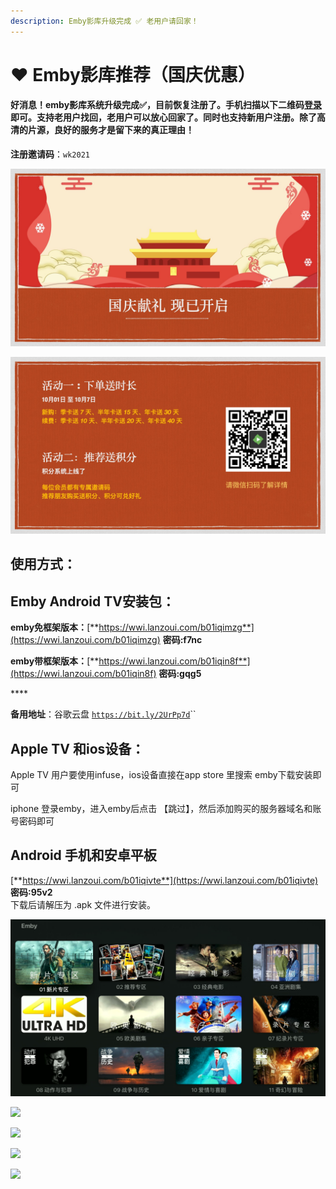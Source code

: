 ```yaml
---
description: Emby影库升级完成 ✅ 老用户请回家！
---
```


# ❤️ Emby影库推荐（国庆优惠）

#### 好消息！emby影库系统升级完成✅，目前恢复注册了。手机扫描以下二维码[登录](http://www.slyk.cc)即可。支持老用户找回，老用户可以放心回家了。**同时也支持新用户注册。除了高清的片源，良好的服务才是留下来的真正理由！**

**注册邀请码**：`wk2021`

![](.gitbook/assets/1.jpg)

![](.gitbook/assets/2.jpg)

## 使用方式：

## Emby Android TV安装包：

**emby免框架版本：**[**https://wwi.lanzoui.com/b01iqimzg**](https://wwi.lanzoui.com/b01iqimzg) **密码:f7nc**

**emby带框架版本：**[**https://wwi.lanzoui.com/b01iqin8f**](https://wwi.lanzoui.com/b01iqin8f) **密码:gqg5**

\*\*\*\*

**备用地址**：谷歌云盘 [`https://bit.ly/2UrPp7d`](https://bit.ly/2UrPp7d)\`\`

## Apple TV 和ios设备：

 Apple TV 用户要使用infuse，ios设备直接在app store 里搜索 emby下载安装即可

 iphone 登录emby，进入emby后点击 【跳过】，然后添加购买的服务器域名和账号密码即可

## Android 手机和安卓平板

[**https://wwi.lanzoui.com/b01iqivte**](https://wwi.lanzoui.com/b01iqivte) **密码:95v2**  
下载后请解压为 .apk 文件进行安装。

![](.gitbook/assets/jie-ping-20210606-shang-wu-9.06.14.png)

![](.gitbook/assets/jie-ping-20210918-xia-wu-2.45.52.png)

![](.gitbook/assets/jie-ping-20210918-xia-wu-2.51.59.png)

![](.gitbook/assets/jie-ping-20210918-xia-wu-2.55.20.png)

![](.gitbook/assets/jie-ping-20210918-xia-wu-4.12.22.png)



